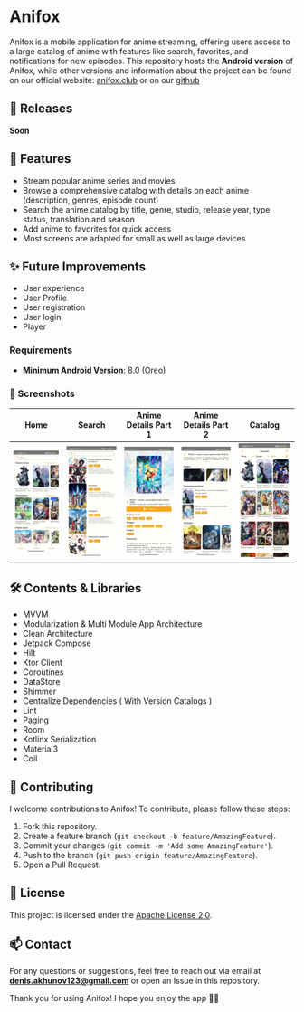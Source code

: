 # Anifox

Anifox is a mobile application for anime streaming, offering users access to a large catalog of anime with features like search, favorites, and notifications for new episodes. This repository hosts the **Android version** of Anifox, while other versions and information about the project can be found on our official website: [anifox.club](https://anifox.club) or on our [github](https://github.com/ANIFOX-CLUB)


## 📱 Releases
**Soon**



## 📱 Features

- Stream popular anime series and movies
- Browse a comprehensive catalog with details on each anime (description, genres, episode count)
- Search the anime catalog by title, genre, studio, release year, type, status, translation and season
- Add anime to favorites for quick access
- Most screens are adapted for small as well as large devices


## ✨ Future Improvements
- User experience
- User Profile
- User registration
- User login
- Player


### Requirements

- **Minimum Android Version**: 8.0 (Oreo)


### 📸 Screenshots

| Home                          | Search                            | Anime Details Part 1                                       | Anime Details Part 2                                        | Catalog                             |
|-------------------------------|-----------------------------------|------------------------------------------------------------|-------------------------------------------------------------|-------------------------------------|
| ![Home](screenshots/home.png) | ![Search](screenshots/search.png) | ![Anime Details](screenshots/anime_details_part_first.png) | ![Anime Details](screenshots/anime_details_part_second.png) | ![Catalog](screenshots/catalog.png) |

## 🛠️ Contents & Libraries
- MVVM
- Modularization & Multi Module App Architecture
- Clean Architecture
- Jetpack Compose
- Hilt
- Ktor Client
- Coroutines
- DataStore
- Shimmer
- Centralize Dependencies ( With Version Catalogs )
- Lint
- Paging
- Room
- Kotlinx Serialization
- Material3
- Coil


## 🤝 Contributing

I welcome contributions to Anifox! To contribute, please follow these steps:

1. Fork this repository.
2. Create a feature branch (`git checkout -b feature/AmazingFeature`).
3. Commit your changes (`git commit -m 'Add some AmazingFeature'`).
4. Push to the branch (`git push origin feature/AmazingFeature`).
5. Open a Pull Request.


## 📄 License

This project is licensed under the [Apache License 2.0](LICENSE).


## 📫 Contact

For any questions or suggestions, feel free to reach out via email at **denis.akhunov123@gmail.com** or open an Issue in this repository.

Thank you for using Anifox! I hope you enjoy the app 🦊😊